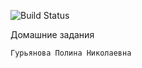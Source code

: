 ![Build Status](https://github.com/Tiltuem/seals-java-course/actions/workflows/build.yml/badge.svg)

Домашние задания

`Гурьянова Полина Николаевна`
